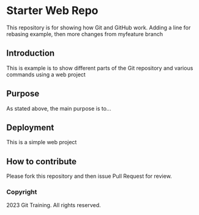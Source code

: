 # Starter Web Repo

This repository is for showing how Git and GitHub work. Adding a line for rebasing example, then more changes from myfeature branch

## Introduction

This is example is to show different parts of the Git repository and various commands using a web project

## Purpose

As stated above, the main purpose is to...

## Deployment

This is a simple web project

## How to contribute

Please fork this repository and then issue Pull Request for review.

### Copyright
2023 Git Training. All rights reserved.